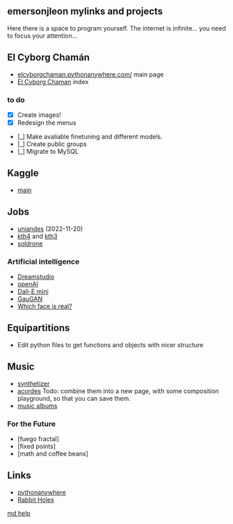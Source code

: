 ## emersonjleon mylinks and projects

Here there is a space to program yourself. The internet is infinite... you need to focus your attention...

## El Cyborg Chamán
- [elcyborgchaman.pythonanywhere.com/](https://elcyborgchaman.pythonanywhere.com/) main page
- [El Cyborg Chaman](cyborg.html) index

### to do
- [X] Create images!
- [X] Redesign the menus
- [_] Make avaliable finetuning and different models.
- [_] Create public groups
- [_] Migrate to MySQL


## Kaggle
- [main](https://www.kaggle.com/)


## Jobs
- [uniandes](https://www.mathjobs.org/jobs/list/21148) (2022-11-20)
- [kth4](https://www.kth.se/en/om/work-at-kth/lediga-jobb/what:job/jobID:558898/where:4/) and 
 [kth3](https://www.kth.se/en/om/work-at-kth/lediga-jobb/what:job/jobID:553393/type:job/where:4/apply:1)
- [soldrone](http://alojamientos.us.es/galgo/)








### Artificial intelligence
- [Dreamstudio](https://beta.dreamstudio.ai/dream)
- [openAI](https://openai.com/api)
- [Dall-E mini](https://huggingface.co/spaces/dalle-mini/dalle-mini)
- [GauGAN](http://gaugan.org/gaugan2)
- [Which face is real?](https://www.whichfaceisreal.com/index.php)



## Equipartitions
- Edit python files to get functions and objects with nicer structure


## Music
- [synthetizer](music/synth.html)
- [acordes](music/acordes.html)
 Todo: combine them into a new page, with some composition playground, so that you can save them.
- [music albums](music/albums.md)

### For the Future
- [fuego fractal]
- [fixed points]
- [math and coffee beans]

## Links
- [pythonanywhere](https://pythonanywhere.com)
- [Rabbit Holes](https://durmonski.com/start-here/)

[md help](help.md)
